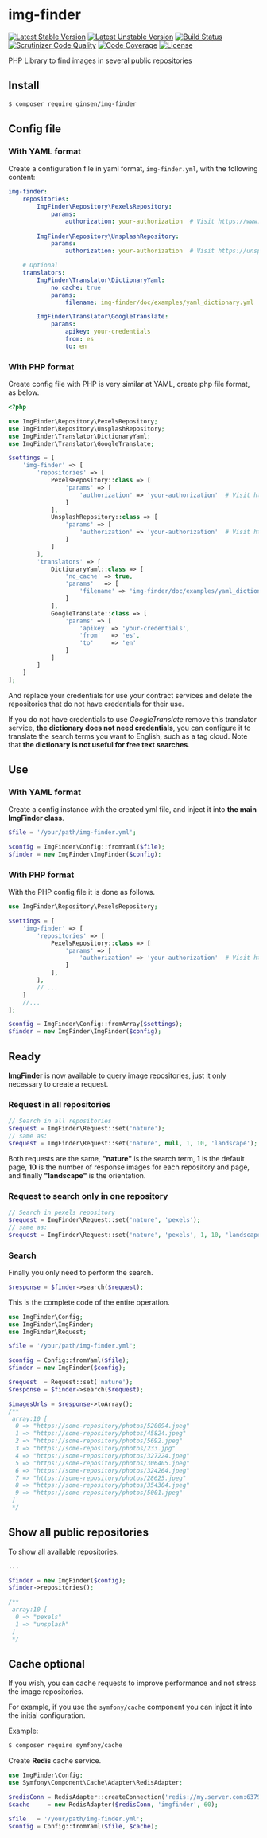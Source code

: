 # img-finder

[![Latest Stable Version](https://poser.pugx.org/ginsen/img-finder/v/stable.svg)](https://packagist.org/packages/ginsen/img-finder)
[![Latest Unstable Version](https://poser.pugx.org/ginsen/img-finder/v/unstable.svg)](https://packagist.org/packages/ginsen/img-finder)
[![Build Status](https://scrutinizer-ci.com/g/ginsen/img-finder/badges/build.png?b=master)](https://scrutinizer-ci.com/g/ginsen/img-finder/build-status/master)
[![Scrutinizer Code Quality](https://scrutinizer-ci.com/g/ginsen/img-finder/badges/quality-score.png?b=master)](https://scrutinizer-ci.com/g/ginsen/img-finder/?branch=master)
[![Code Coverage](https://scrutinizer-ci.com/g/ginsen/img-finder/badges/coverage.png?b=master)](https://scrutinizer-ci.com/g/ginsen/img-finder/?branch=master)
[![License](https://poser.pugx.org/ginsen/img-finder/license.svg)](https://packagist.org/packages/ginsen/img-finder)

PHP Library to find images in several public repositories 

## Install

```bash
$ composer require ginsen/img-finder
```

## Config file

### With YAML format

Create a configuration file in yaml format, `img-finder.yml`, with the following content:

```yaml
img-finder:
    repositories:
        ImgFinder\Repository\PexelsRepository:
            params:
                authorization: your-authorization  # Visit https://www.pexels.com/es-es/api/new/
        
        ImgFinder\Repository\UnsplashRepository:
            params:
                authorization: your-authorization  # Visit https://unsplash.com/developers

    # Optional
    translators:
        ImgFinder\Translator\DictionaryYaml:
            no_cache: true
            params:
                filename: img-finder/doc/examples/yaml_dictionary.yml

        ImgFinder\Translator\GoogleTranslate:
            params:
                apikey: your-credentials
                from: es
                to: en
```

### With PHP format

Create config file with PHP is very similar at YAML, create php file format, as below.

```php
<?php

use ImgFinder\Repository\PexelsRepository;
use ImgFinder\Repository\UnsplashRepository;
use ImgFinder\Translator\DictionaryYaml;
use ImgFinder\Translator\GoogleTranslate;

$settings = [
    'img-finder' => [
        'repositories' => [
            PexelsRepository::class => [
                'params' => [
                    'authorization' => 'your-authorization'  # Visit https://www.pexels.com/es-es/api/new/
                ]
            ],
            UnsplashRepository::class => [
                'params' => [
                    'authorization' => 'your-authorization'  # Visit https://unsplash.com/developers
                ]
            ]
        ],
        'translators' => [
            DictionaryYaml::class => [
                'no_cache' => true,
                'params'   => [
                    'filename' => 'img-finder/doc/examples/yaml_dictionary.yml'
                ]
            ],
            GoogleTranslate::class => [
                'params' => [
                    'apikey' => 'your-credentials',
                    'from'   => 'es',
                    'to'     => 'en'
                ]
            ]
        ]
    ]
];
```

And replace your credentials for use your contract services and delete the repositories that do not have 
credentials for their use.

If you do not have credentials to use *GoogleTranslate* remove this translator service, **the dictionary does not need
credentials**, you can configure it to translate the search terms you want to English, such as a tag cloud. Note that 
**the dictionary is not useful for free text searches**.

## Use

### With YAML format
Create a config instance with the created yml file, and inject it into **the main ImgFinder class**.

```php
$file = '/your/path/img-finder.yml';

$config = ImgFinder\Config::fromYaml($file);
$finder = new ImgFinder\ImgFinder($config);
```

### With PHP format

With the PHP config file it is done as follows.

```php
use ImgFinder\Repository\PexelsRepository;

$settings = [
    'img-finder' => [
        'repositories' => [
            PexelsRepository::class => [
                'params' => [
                    'authorization' => 'your-authorization'  # Visit https://www.pexels.com/es-es/api/new/
                ]
            ],
        ],
        // ...
    ]
    //...
];

$config = ImgFinder\Config::fromArray($settings);
$finder = new ImgFinder\ImgFinder($config);
```

## Ready

**ImgFinder** is now available to query image repositories, just it only necessary to create a request.

### Request in all repositories

```php
// Search in all repositories
$request = ImgFinder\Request::set('nature');
// same as:
$request = ImgFinder\Request::set('nature', null, 1, 10, 'landscape');
```
Both requests are the same, **"nature"** is the search term, **1** is the default page, **10** is the number of response
images for each repository and page, and finally **"landscape"** is the orientation.

### Request to search only in one repository

```php
// Search in pexels repository
$request = ImgFinder\Request::set('nature', 'pexels');
// same as:
$request = ImgFinder\Request::set('nature', 'pexels', 1, 10, 'landscape');
```

### Search

Finally you only need to perform the search.

```php
$response = $finder->search($request);
```

This is the complete code of the entire operation.

```php
use ImgFinder\Config;
use ImgFinder\ImgFinder;
use ImgFinder\Request;

$file = '/your/path/img-finder.yml';

$config = Config::fromYaml($file);
$finder = new ImgFinder($config);

$request  = Request::set('nature');
$response = $finder->search($request);

$imagesUrls = $response->toArray();
/**
 array:10 [
  0 => "https://some-repository/photos/520094.jpeg"
  1 => "https://some-repository/photos/45824.jpeg"
  2 => "https://some-repository/photos/5692.jpeg"
  3 => "https://some-repository/photos/233.jpg"
  4 => "https://some-repository/photos/327224.jpeg"
  5 => "https://some-repository/photos/306405.jpeg"
  6 => "https://some-repository/photos/324264.jpeg"
  7 => "https://some-repository/photos/28625.jpeg"
  8 => "https://some-repository/photos/354304.jpeg"
  9 => "https://some-repository/photos/5001.jpeg"
 ]
 */
```

## Show all public repositories

To show all available repositories.

```php
...

$finder = new ImgFinder($config);
$finder->repositories();

/**
 array:10 [
  0 => "pexels"
  1 => "unsplash"
 ]
 */

```

## Cache optional

If you wish, you can cache requests to improve performance and not stress the image repositories.

For example, if you use the `symfony/cache` component you can inject it into the initial configuration.

Example:

```bash
$ composer require symfony/cache
```

Create **Redis** cache service.

```php
use ImgFinder\Config;
use Symfony\Component\Cache\Adapter\RedisAdapter;

$redisConn = RedisAdapter::createConnection('redis://my.server.com:6379');
$cache     = new RedisAdapter($redisConn, 'imgfinder', 60);

$file   = '/your/path/img-finder.yml';
$config = Config::fromYaml($file, $cache);
```
